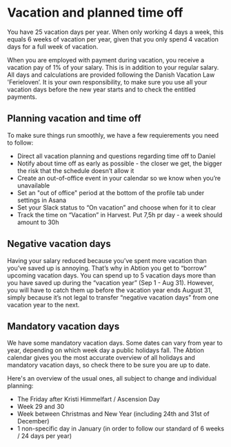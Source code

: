 # Vacation and planned time off

You have 25 vacation days per year. When only working 4 days a week, this equals 6 weeks of vacation per year, given that you only spend 4 vacation days for a full week of vacation. 

When you are employed with payment during vacation, you receive a vacation pay of 1% of your salary. This is in addition to your regular salary. 
All days and calculations are provided following the Danish Vacation Law 'Ferieloven’. It is your own responsibility, to make sure you use all your vacation days before the new year starts and to check the entitled payments.

## Planning vacation and time off

To make sure things run smoothly, we have a few requierements you need to follow:
- Direct all vacation planning and questions regarding time off to Daniel
- Notify about time off as early as possible - the closer we get, the bigger the risk that the schedule doesn’t allow it
- Create an out-of-office event in your calendar so we know when you’re unavailable
- Set an "out of office" period at the bottom of the profile tab under settings in Asana
- Set your Slack status to “On vacation” and choose when for it to clear
- Track the time on “Vacation” in Harvest. Put 7,5h pr day - a week should amount to 30h

## Negative vacation days

Having your salary reduced because you’ve spent more vacation than you’ve saved up is annoying. That’s why in Abtion you get to “borrow” upcoming vacation days. You can spend up to 5 vacation days more than you have saved up during the “vacation year” (Sep 1 - Aug 31). However, you will have to catch them up before the vacation year ends August 31, simply because it’s not legal to transfer “negative vacation days” from one vacation year to the next.
 
## Mandatory vacation days

We have some mandatory vacation days. Some dates can vary from year to year, depending on which week day a public holidays fall. The Abtion calendar gives you the most accurate overview of all holidays and mandatory vacation days, so check there to be sure you are up to date. 

Here's an overview of the usual ones, all subject to change and individual planning:
- The Friday after Kristi Himmelfart / Ascension Day
- Week 29 and 30 
- Week between Christmas and New Year (including 24th and 31st of December)
- 1 non-specific day in January (in order to follow our standard of 6 weeks / 24 days per year)
